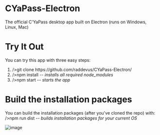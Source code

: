 # CYaPass-Electron
The official C'YaPass desktop app built on Electron (runs on Windows, Linux, Mac)

<h1>Try It Out</h1>
You can try this app with three easy steps:
<ol>
<li> /&gt;git clone https://github.com/raddevus/CYaPass-Electron/</li>
<li>/&gt;npm install -- <em>installs all required node_modules</em></li>
<li>/&gt;npm start -- <em>starts the app</em>
</ol>

<h1>Build the installation packages</h1>
You can build the installation packages (after you've cloned the repo) with:<br/>
/&gt;npm run dist  -- <em>builds installation packages for your current OS</em>


![image](https://github.com/raddevus/CYaPass-Electron/assets/16722666/a1bd330f-72a6-4445-b895-eb37c4fbec1d)

